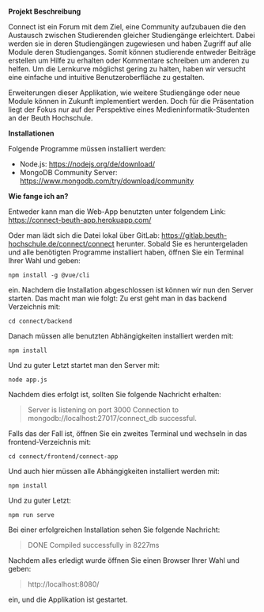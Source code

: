 **Projekt Beschreibung**

Connect ist ein Forum mit dem Ziel, eine Community aufzubauen die den Austausch zwischen Studierenden gleicher Studiengänge erleichtert. Dabei werden sie in deren Studiengängen zugewiesen und haben Zugriff auf alle Module deren Studienganges. Somit können studierende entweder Beiträge erstellen um Hilfe zu erhalten oder Kommentare schreiben um anderen zu helfen. Um die Lernkurve möglichst gering zu halten, haben wir versucht eine einfache und intuitive Benutzeroberfläche zu gestalten. 

Erweiterungen dieser Applikation, wie weitere Studiengänge oder neue Module können in Zukunft implementiert werden. Doch für die Präsentation liegt der Fokus nur auf der Perspektive eines Medieninformatik-Studenten an der Beuth Hochschule.

**Installationen**

Folgende Programme müssen installiert werden:

- Node.js: https://nodejs.org/de/download/
- MongoDB Community Server: https://www.mongodb.com/try/download/community

**Wie fange ich an?**

Entweder kann man die Web-App benutzten unter folgendem Link: https://connect-beuth-app.herokuapp.com/

Oder man lädt sich die Datei lokal über GitLab: https://gitlab.beuth-hochschule.de/connect/connect herunter. Sobald Sie es heruntergeladen und alle benötigten Programme installiert haben, öffnen Sie ein Terminal Ihrer Wahl und geben: 

```
npm install -g @vue/cli 
```

ein. Nachdem die Installation abgeschlossen ist können wir nun den Server starten. Das macht man wie folgt:
Zu erst geht man in das backend Verzeichnis mit:

```
cd connect/backend
```

Danach müssen alle benutzten Abhängigkeiten installiert werden mit:

```
npm install
```

Und zu guter Letzt startet man den Server mit:

```
node app.js
```

Nachdem dies erfolgt ist, sollten Sie folgende Nachricht erhalten:

> Server is listening on port 3000
> Connection to mongodb://localhost:27017/connect_db successful.

Falls das der Fall ist, öffnen Sie ein zweites Terminal und wechseln in das frontend-Verzeichnis mit:

```
cd connect/frontend/connect-app
```

Und auch hier müssen alle Abhängigkeiten installiert werden mit:

```
npm install
```

Und zu guter Letzt:

```
npm run serve
```

Bei einer erfolgreichen Installation sehen Sie folgende Nachricht:

> DONE  Compiled successfully in 8227ms    

Nachdem alles erledigt wurde öffnen Sie einen Browser Ihrer Wahl und geben:

> http://localhost:8080/

ein, und die Applikation ist gestartet.
